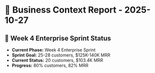 # 💼 Business Context Report - 2025-10-27

## 🎯 Week 4 Enterprise Sprint Status
- **Current Phase:** Week 4 Enterprise Sprint
- **Sprint Goal:** 25-28 customers, $125K-140K MRR
- **Current Status:** 20 customers, $103.4K MRR
- **Progress:** 80% customers, 82% MRR

